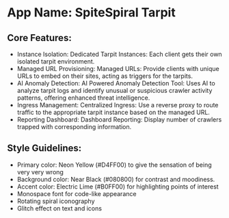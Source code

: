 # **App Name**: SpiteSpiral Tarpit

## Core Features:

- Instance Isolation: Dedicated Tarpit Instances: Each client gets their own isolated tarpit environment.
- Managed URL Provisioning: Managed URLs: Provide clients with unique URLs to embed on their sites, acting as triggers for the tarpits.
- AI Anomaly Detection: AI Powered Anomaly Detection Tool: Uses AI to analyze tarpit logs and identify unusual or suspicious crawler activity patterns, offering enhanced threat intelligence.
- Ingress Management: Centralized Ingress: Use a reverse proxy to route traffic to the appropriate tarpit instance based on the managed URL.
- Reporting Dashboard: Dashboard Reporting: Display number of crawlers trapped with corresponding information.

## Style Guidelines:

- Primary color: Neon Yellow (#D4FF00) to give the sensation of being very very wrong
- Background color: Near Black (#080800) for contrast and moodiness.
- Accent color: Electric Lime (#B0FF00) for highlighting points of interest
- Monospace font for code-like appearance
- Rotating spiral iconography
- Glitch effect on text and icons